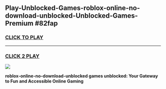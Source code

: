 
## Play-Unblocked-Games-roblox-online-no-download-unblocked-Unblocked-Games-Premium #82fap
<h3>
<a href="https://premium.freeplayer.one?title=roblox-online-no-download-unblocked&ref=12M">CLICK TO PLAY</a></h3>
<hr>

<h3>
<a href="https://premium.freeplayer.one?title=roblox-online-no-download-unblocked&ref=12M">CLICK 2 PLAY</a>
  
</h3>

<a href="https://premium.freeplayer.one?title=roblox-online-no-download-unblocked&ref=12M"><img src="https://clearcache.store/games.png"></a>


**roblox-online-no-download-unblocked games unblocked: Your Gateway to Fun and Accessible Online Gaming**
